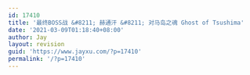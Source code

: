 ```yaml
---
id: 17410
title: '最终BOSS战 &#8211; 赫通汗 &#8211; 对马岛之魂 Ghost of Tsushima'
date: '2021-03-09T01:18:40+08:00'
author: Jay
layout: revision
guid: 'https://www.jayxu.com/?p=17410'
permalink: '/?p=17410'
---
```


<!-- wp:nextgenthemes/arve-block {"url":"https://v.youku.com/v_show/id_XNTExNzY3MTg4NA==.html","title":"","description":"","align":"","aspect_ratio":"16:9","sandbox":true} /-->

<!-- wp:nextgenthemes/arve-block {"url":"https://v.youku.com/v_show/id_XNTExNzY3MjYwMA==.html","aspect_ratio":"16:9"} /-->
